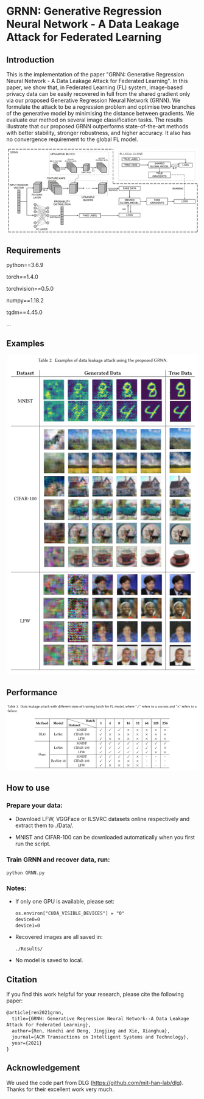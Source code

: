 # GRNN: Generative Regression Neural Network - A Data Leakage Attack for Federated Learning

## Introduction

This is the implementation of the paper "GRNN: Generative Regression Neural Network - A Data Leakage Attack for Federated Learning". In this paper, we show that, in Federated Learning (FL) system, image-based privacy data can be easily recovered in full from the shared gradient only via our proposed Generative Regression Neural Network (GRNN). We formulate the attack to be a regression problem and optimise two branches of the generative model by minimising the distance between gradients. We evaluate our method on several image classification tasks. The results illustrate that our proposed GRNN outperforms state-of-the-art methods with better stability, stronger robustness, and higher accuracy. It also has no convergence requirement to the global FL model.

<div align=center><img src="https://github.com/Rand2AI/GRNN/blob/main/images/GRNN.Details.png"/></div>

## Requirements

python==3.6.9

torch==1.4.0

torchvision==0.5.0

numpy==1.18.2

tqdm==4.45.0

...

## Examples

<div align=center><img src="https://github.com/Rand2AI/GRNN/blob/main/images/Examples.png"/></div>

## Performance

<div align=center><img src="https://github.com/Rand2AI/GRNN/blob/main/images/Results.png"/></div>

## How to use

### Prepare your data:

 * Download LFW, VGGFace or ILSVRC datasets online respectively and extract them to ./Data/.
    
 * MNIST and CIFAR-100 can be downloaded automatically when you first run the script.

### Train GRNN and recover data, run:

    python GRNN.py

### Notes:

* If only one GPU is available, please set:

      os.environ["CUDA_VISIBLE_DEVICES"] = "0"
      device0=0
      device1=0

* Recovered images are all saved in:

      ./Results/

* No model is saved to local.

## Citation

If you find this work helpful for your research, please cite the following paper:

    @article{ren2021grnn,
      title={GRNN: Generative Regression Neural Network--A Data Leakage Attack for Federated Learning},
      author={Ren, Hanchi and Deng, Jingjing and Xie, Xianghua},
      journal={ACM Transactions on Intelligent Systems and Technology},
      year={2021}
    }

## Acknowledgement

We used the code part from DLG (https://github.com/mit-han-lab/dlg). Thanks for their excellent work very much.
